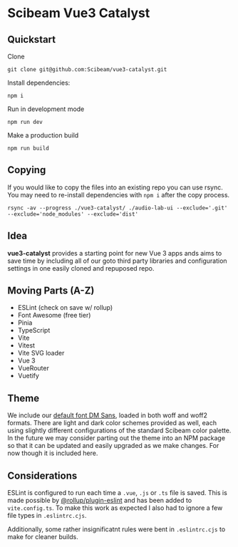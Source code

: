 # Scibeam Vue3 Catalyst

## Quickstart
Clone
```
git clone git@github.com:Scibeam/vue3-catalyst.git
```

Install dependencies:
```
npm i
```

Run in development mode
```
npm run dev
```

Make a production build
```
npm run build
```

## Copying
If you would like to copy the files into an existing repo you can use rsync. You may need to re-install dependencies with `npm i` after the copy process.
```
rsync -av --progress ./vue3-catalyst/ ./audio-lab-ui --exclude='.git' --exclude='node_modules' --exclude='dist'
```

## Idea
__vue3-catalyst__ provides a starting point for new Vue 3 apps ands aims to save time by including all of our goto third party libraries and configuration settings in one easily cloned and repuposed repo.

## Moving Parts (A-Z)
  * ESLint (check on save w/ rollup)
  * Font Awesome (free tier)
  * Pinia
  * TypeScript
  * Vite
  * Vitest
  * Vite SVG loader
  * Vue 3
  * VueRouter
  * Vuetify

## Theme
We include our [default font DM Sans](https://fonts.google.com/specimen/DM+Sans?query=dm+sans), loaded in both woff and woff2 formats. There are light and dark color schemes provided as well, each using slightly different configurations of the standard Scibeam color palette. In the future we may consider parting out the theme into an NPM package so that it can be updated and easily upgraded as we make changes. For now though it is included here.

## Considerations
ESLint is configured to run each time a `.vue`, `.js` or `.ts` file is saved. This is made possible by [@rollup/plugin-eslint](https://www.npmjs.com/package/@rollup/plugin-eslint) and has been added to `vite.config.ts`. To make this work as expected I also had to ignore a few file types in `.eslintrc.cjs`.

Additionally, some rather insignificatnt rules were bent in `.eslintrc.cjs` to make for cleaner builds.
